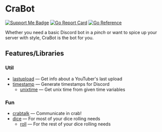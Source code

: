 # CraBot

[![Support Me Badge](https://img.shields.io/badge/Support_Me-blue?logo=kofi)](https://ko-fi.com/arkhamcookie)
[![Go Report Card](https://goreportcard.com/badge/github.com/ArkhamCookie/crabot)](https://goreportcard.com/report/github.com/ArkhamCookie/crabot)
[![Go Reference](https://pkg.go.dev/badge/github.com/arkhamcookie/crabot/.svg)](https://pkg.go.dev/github.com/arkhamcookie/crabot/)

Whether you need a basic Discord bot in a *pinch* or want to spice up your server with style, CraBot is the bot for you.

## Features/Libraries

### Util

- [lastupload](/lib/lastupload/)
  — Get info about a YouTuber's last upload
- [timestamp](/lib/timestamp/)
  — Generate timestamps for Discord
  - [unixtime](/lib/timestamp/unixtime/)
    — Get unix time from given time variables

### Fun

- [crabtalk](/lib/crabtalk/)
  — Communicate in crab!
- [dice](/lib/dice/)
  — For most of your dice rolling needs
  - [roll](/lib/dice/roll/)
    — For the rest of your dice rolling needs
